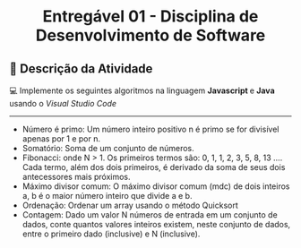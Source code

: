 <h1 align="center">Entregável 01 - Disciplina de Desenvolvimento de Software</h1>
<h2>🚀 Descrição da Atividade</h2>
<div>
  <p>💻 Implemente os seguintes algoritmos na linguagem <strong> Javascript </strong> e <strong> Java </strong> usando o <em> Visual Studio Code</em></p>
  <hr>
  <ul>
    <li>Número é primo: Um número inteiro positivo n é primo se for divisível apenas por 1 e por n.</li>
    <li>Somatório: Soma de um conjunto de números.</li>
    <li>Fibonacci: onde N > 1. Os primeiros termos são: 0, 1, 1, 2, 3, 5, 8, 13 …. Cada termo, além dos dois primeiros, é derivado da soma de seus dois antecessores mais próximos.</li>
    <li>Máximo divisor comum: O máximo divisor comum (mdc) de dois inteiros a, b é o maior número inteiro que divide a e b.</li>
    <li>Ordenação: Ordenar um array usando o método Quicksort</li>
    <li>Contagem: Dado um valor N números de entrada em um conjunto de dados, conte quantos valores inteiros existem, neste conjunto de dados, entre o primeiro dado (inclusive) e N (inclusive).</li>
   </ul>
</div>
